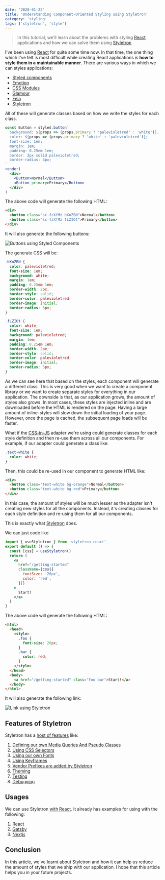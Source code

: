 ```yaml
---
date: '2020-01-22'
title: 'Understanding Component-Oriented Styling using Styletron'
category: 'styling'
tags: ['styletron', 'style']
---
```


> In this tutorial, we'll learn about the problems with styling [React](https://reactjs.org/) applications and how we can solve them using [Styletron](https://www.styletron.org/).

I've been using [React](https://reactjs.org/) for quite some time now. In that time, the one thing which I've felt is most difficult while creating React applications is **how to style them in a maintainable manner**. There are various ways in which we can styles applications:

- [Styled components](https://styled-components.com/)
- [Emotion](https://emotion.sh/docs/introduction)
- [CSS Modules](https://github.com/css-modules/css-modules)
- [Glamour](https://github.com/threepointone/glamor)
- [Fela](http://fela.js.org/)
- [Styletron](https://github.com/styletron/styletron)

All of these will generate classes based on how we write the styles for each class.

```jsx
const Button = styled.button`
  background: ${props => (props.primary ? 'palevioletred' : 'white')};
  color: ${props => (props.primary ? 'white' : 'palevioletred')};
  font-size: 1em;
  margin: 1em;
  padding: 0.25em 1em;
  border: 2px solid palevioletred;
  border-radius: 3px;
`
render(
  <div>
    <Button>Normal</Button>
    <Button primary>Primary</Button>
  </div>
)
```

The above code will generate the following HTML:

```html
<div>
  <button class="sc-fzXfMz bXoZBN">Normal</button>
  <button class="sc-fzXfMz fLZIOt">Primary</button>
</div>
```

It will also generate the following buttons:

![Buttons using Styled Components](/images/content/understanding-component-oriented-styling-using-styletron/1.png)

The generate CSS will be:

```css
.bXoZBN {
  color: palevioletred;
  font-size: 1em;
  background: white;
  margin: 1em;
  padding: 0.25em 1em;
  border-width: 2px;
  border-style: solid;
  border-color: palevioletred;
  border-image: initial;
  border-radius: 3px;
}

.fLZIOt {
  color: white;
  font-size: 1em;
  background: palevioletred;
  margin: 1em;
  padding: 0.25em 1em;
  border-width: 2px;
  border-style: solid;
  border-color: palevioletred;
  border-image: initial;
  border-radius: 3px;
}
```

As we can see here that based on the styles, each component will generate a different class. This is very good when we want to create a component library or we want to create separate styles for everything in our application. The downside is that, as our application grows, the amount of styles also grows. In most cases, these styles are injected inline and are downloaded before the HTML is rendered on the page. Having a large amount of inline-styles will slow down the initial loading of your page. However, once the page is cached, the subsequent page loads will be faster.

What if the [CSS-in-JS](https://cssinjs.org/) adapter we're using could generate classes for each style definition and then re-use them across all our components. For example, if our adapter could generate a class like:

```css
.text-white {
  color: white;
}
```

Then, this could be re-used in our component to generate HTML like:

```html
<div>
  <button class="text-white bg-orange">Normal</button>
  <button class="text-white bg-red">Primary</button>
</div>
```

In this case, the amount of styles will be much lesser as the adapter isn't creating new styles for all the components. Instead, it's creating classes for each style definition and re-using them for all our components.

This is exactly what [Styletron](https://www.styletron.org/) does.

We can just code like:

```jsx
import { useStyletron } from 'styletron-react'
export default () => {
  const [css] = useStyletron()
  return (
    <a
      href="/getting-started"
      className={css({
        fontSize: '20px',
        color: 'red',
      })}
    >
      Start!
    </a>
  )
}
```

The above code will generate the following HTML:

```html
<html>
  <head>
    <style>
      .foo {
        font-size: 20px;
      }
      .bar {
        color: red;
      }
    </style>
  </head>
  <body>
    <a href="/getting-started" class="foo bar">Start!</a>
  </body>
</html>
```

It will also generate the following link:

![Link using Styletron](/images/content/understanding-component-oriented-styling-using-styletron/2.png)

## Features of Styletron

Styletron has a [host of features](https://www.styletron.org/concepts) like:

1. [Defining our own Media Queries And Pseudo Classes](https://www.styletron.org/concepts/#media-queries-and-pseudo-classes)
2. [Using CSS Selectors](https://www.styletron.org/concepts/#selectors)
3. [Using our own Fonts](https://www.styletron.org/concepts/#fonts)
4. [Using Keyframes](https://www.styletron.org/concepts/#keyframes)
5. [Vendor Prefixes are added by Styletron](https://www.styletron.org/concepts/#vendor-prefixes)
6. [Theming](https://www.styletron.org/react/#themes)
7. [Testing](https://www.styletron.org/react/#testing)
8. [Debugging](https://www.styletron.org/react/#debugging)

## Usages

We can use Styletron [with React](https://www.styletron.org/react/). It already has examples for using with the following:

1. [React](https://www.styletron.org/#with-react)
2. [Gatsby](https://www.styletron.org/#with-gatsby)
3. [Nextjs](https://www.styletron.org/#with-nextjs)

## Conclusion

In this article, we've learnt about Styletron and how it can help us reduce the amount of styles that we ship with our application. I hope that this article helps you in your future projects.
